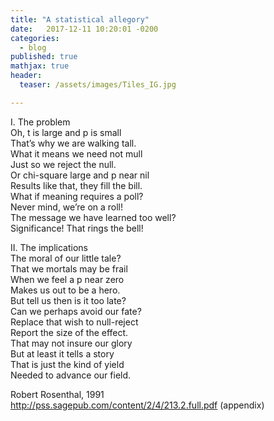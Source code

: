 ```yaml
---
title: "A statistical allegory"
date:   2017-12-11 10:20:01 -0200
categories:
  - blog
published: true
mathjax: true
header:
  teaser: /assets/images/Tiles_IG.jpg

---
```


I. The problem<br>
Oh, t is large and p is small<br>
That’s why we are walking tall.<br>
What it means we need not mull<br>
Just so we reject the null.<br>
Or chi-square large and p near nil<br>
Results like that, they fill the bill.<br>
What if meaning requires a poll?<br>
Never mind, we’re on a roll!<br>
The message we have learned too well?<br>
Significance! That rings the bell!<br>

II. The implications<br>
The moral of our little tale?<br>
That we mortals may be frail<br>
When we feel a p near zero<br>
Makes us out to be a hero.<br>
But tell us then is it too late?<br>
Can we perhaps avoid our fate?<br>
Replace that wish to null-reject<br>
Report the size of the effect.<br>
That may not insure our glory<br>
But at least it tells a story<br>
That is just the kind of yield<br>
Needed to advance our field.<br>

Robert Rosenthal, 1991<br>
http://pss.sagepub.com/content/2/4/213.2.full.pdf (appendix)
